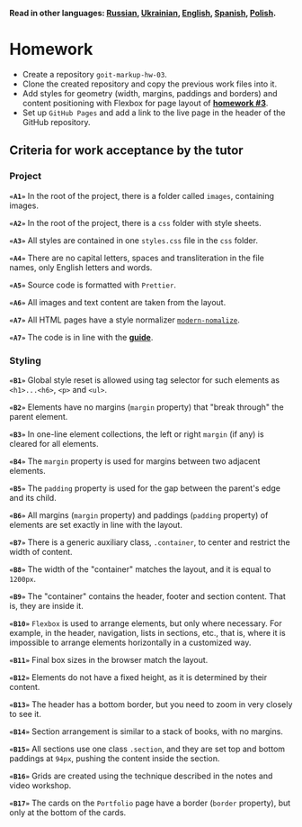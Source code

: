 **Read in other languages: [Russian](README.md), [Ukrainian](README.ua.md),
[English](README.en.md), [Spanish](README.es.md), [Polish](README.pl.md).**

# Homework

- Create a repository `goit-markup-hw-03`.
- Clone the created repository and copy the previous work files into it.
- Add styles for geometry (width, margins, paddings and borders) and content
  positioning with Flexbox for page layout of [**homework #3**](<https://www.figma.com/file/5vQ5fIsm5p6Mfqhl0Ee2qB/Web-Studio-ENG?node-id=1%3A94>).
- Set up `GitHub Pages` and add a link to the live page in the header of the
  GitHub repository.

## Criteria for work acceptance by the tutor

### Project

**`«A1»`** In the root of the project, there is a folder called `images`, containing
images.

**`«A2»`** In the root of the project, there is a `css` folder with style
sheets.

**`«A3»`** All styles are contained in one `styles.css` file in the `css`
folder.

**`«A4»`** There are no capital letters, spaces and transliteration in the file
names, only English letters and words.

**`«A5»`** Source code is formatted with `Prettier`.

**`«A6»`** All images and text content are taken from the layout.

**`«A7»`** All HTML pages have a style normalizer
[`modern-nomalize`](https://github.com/sindresorhus/modern-normalize).

**`«A7»`** The code is in line with the [**guide**](https://codeguide.co/).

### Styling

**`«B1»`** Global style reset is allowed using tag selector for such elements as
`<h1>...<h6>`, `<p>` and `<ul>`.

**`«B2»`** Elements have no margins (`margin` property) that "break through" the
parent element.

**`«B3»`** In one-line element collections, the left or right `margin` (if any)
is cleared for all elements.

**`«B4»`** The `margin` property is used for margins between two adjacent
elements.

**`«B5»`** The `padding` property is used for the gap between the parent's edge
and its child.

**`«B6»`** All margins (`margin` property) and paddings (`padding` property) of
elements are set exactly in line with the layout.

**`«B7»`** There is a generic auxiliary class, `.container`, to center and
restrict the width of content.

**`«B8»`** The width of the "container" matches the layout, and it is equal to
`1200px`.

**`«B9»`** The "container" contains the header, footer and section content. That is, they are 
inside it.

**`«B10»`** `Flexbox` is used to arrange elements, but only where necessary. For
example, in the header, navigation, lists in sections, etc., that is, where it
is impossible to arrange elements horizontally in a customized way.

**`«B11»`** Final box sizes in the browser match the layout.

**`«B12»`** Elements do not have a fixed height, as it is determined by their
content.

**`«B13»`** The header has a bottom border, but you need to zoom in very closely
to see it.

**`«B14»`** Section arrangement is similar to a stack of books, with no margins.

**`«B15»`** All sections use one class `.section`, and they are set top and
bottom paddings at `94px`, pushing the content inside the section.

**`«B16»`** Grids are created using the technique described in the notes and
video workshop.

**`«B17»`** The cards on the `Portfolio` page have a border (`border` property),
but only at the bottom of the cards.
